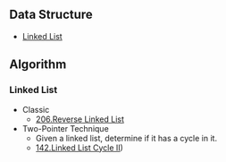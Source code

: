 ## Data Structure
* [Linked List](./DataStructure/LinkedList)

## Algorithm
### Linked List
* Classic
  * [206.Reverse Linked List](./Algorithm/LinkedList/206.ReverseLinkedList.js)
* Two-Pointer Technique
  * Given a linked list, determine if it has a cycle in it.
  * [142.Linked List Cycle II](./Algorithm/LinkedList/142.LinkedListCycleII.js))